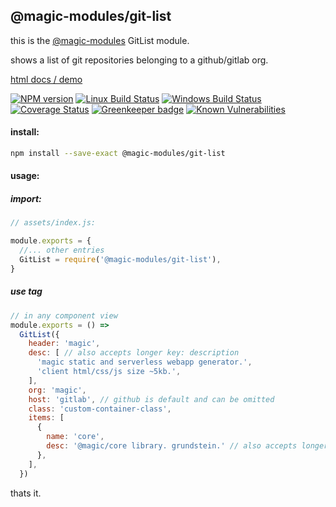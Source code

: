 ## @magic-modules/git-list
this is the [@magic-modules](https://github.com/magic-modules/)
GitList module.

shows a list of git repositories belonging to a github/gitlab org.

[html docs / demo](https://magic-modules.github.io/git-list/)

[![NPM version][npm-image]][npm-url]
[![Linux Build Status][travis-image]][travis-url]
[![Windows Build Status][appveyor-image]][appveyor-url]
[![Coverage Status][coveralls-image]][coveralls-url]
[![Greenkeeper badge][greenkeeper-image]][greenkeeper-url]
[![Known Vulnerabilities][snyk-image]][snyk-url]

[npm-image]: https://img.shields.io/npm/v/@magic-modules/git-list.svg
[npm-url]: https://www.npmjs.com/package/@magic-modules/git-list
[travis-image]: https://api.travis-ci.org/magic-modules/git-list.svg?branch=master
[travis-url]: https://travis-ci.org/magic-modules/git-list
[appveyor-image]: https://img.shields.io/appveyor/ci/magicmodules/git-list/master.svg
[appveyor-url]: https://ci.appveyor.com/project/magicmodules/git-list/branch/master
[coveralls-image]: https://coveralls.io/repos/github/magic-modules/git-list/badge.svg
[coveralls-url]: https://coveralls.io/github/magic-modules/git-list
[greenkeeper-image]: https://badges.greenkeeper.io/magic-modules/git-list.svg
[greenkeeper-url]: https://badges.greenkeeper.io/magic-modules/git-list.svg
[snyk-image]: https://snyk.io/test/github/magic-modules/git-list/badge.svg
[snyk-url]: https://snyk.io/test/github/magic-modules/git-list

#### install:
```bash
npm install --save-exact @magic-modules/git-list
```

#### usage:

##### import:
```javascript
// assets/index.js:

module.exports = {
  //... other entries
  GitList = require('@magic-modules/git-list'),
}
```

##### use tag
```javascript
// in any component view
module.exports = () =>
  GitList({
    header: 'magic',
    desc: [ // also accepts longer key: description
      'magic static and serverless webapp generator.',
      'client html/css/js size ~5kb.',
    ],
    org: 'magic',
    host: 'gitlab', // github is default and can be omitted
    class: 'custom-container-class',
    items: [
      {
        name: 'core',
        desc: '@magic/core library. grundstein.' // also accepts longer key: description
      },
    ],
  })
```

thats it.

